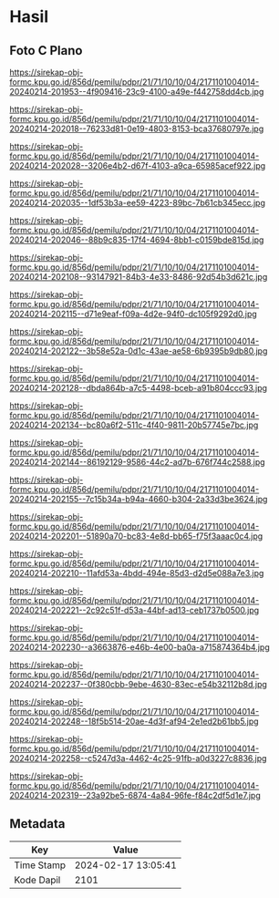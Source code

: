# Hasil

## Foto C Plano

https://sirekap-obj-formc.kpu.go.id/856d/pemilu/pdpr/21/71/10/10/04/2171101004014-20240214-201953--4f909416-23c9-4100-a49e-f442758dd4cb.jpg

https://sirekap-obj-formc.kpu.go.id/856d/pemilu/pdpr/21/71/10/10/04/2171101004014-20240214-202018--76233d81-0e19-4803-8153-bca37680797e.jpg

https://sirekap-obj-formc.kpu.go.id/856d/pemilu/pdpr/21/71/10/10/04/2171101004014-20240214-202028--3206e4b2-d67f-4103-a9ca-65985acef922.jpg

https://sirekap-obj-formc.kpu.go.id/856d/pemilu/pdpr/21/71/10/10/04/2171101004014-20240214-202035--1df53b3a-ee59-4223-89bc-7b61cb345ecc.jpg

https://sirekap-obj-formc.kpu.go.id/856d/pemilu/pdpr/21/71/10/10/04/2171101004014-20240214-202046--88b9c835-17f4-4694-8bb1-c0159bde815d.jpg

https://sirekap-obj-formc.kpu.go.id/856d/pemilu/pdpr/21/71/10/10/04/2171101004014-20240214-202108--93147921-84b3-4e33-8486-92d54b3d621c.jpg

https://sirekap-obj-formc.kpu.go.id/856d/pemilu/pdpr/21/71/10/10/04/2171101004014-20240214-202115--d71e9eaf-f09a-4d2e-94f0-dc105f9292d0.jpg

https://sirekap-obj-formc.kpu.go.id/856d/pemilu/pdpr/21/71/10/10/04/2171101004014-20240214-202122--3b58e52a-0d1c-43ae-ae58-6b9395b9db80.jpg

https://sirekap-obj-formc.kpu.go.id/856d/pemilu/pdpr/21/71/10/10/04/2171101004014-20240214-202128--dbda864b-a7c5-4498-bceb-a91b804ccc93.jpg

https://sirekap-obj-formc.kpu.go.id/856d/pemilu/pdpr/21/71/10/10/04/2171101004014-20240214-202134--bc80a6f2-511c-4f40-9811-20b57745e7bc.jpg

https://sirekap-obj-formc.kpu.go.id/856d/pemilu/pdpr/21/71/10/10/04/2171101004014-20240214-202144--86192129-9586-44c2-ad7b-676f744c2588.jpg

https://sirekap-obj-formc.kpu.go.id/856d/pemilu/pdpr/21/71/10/10/04/2171101004014-20240214-202155--7c15b34a-b94a-4660-b304-2a33d3be3624.jpg

https://sirekap-obj-formc.kpu.go.id/856d/pemilu/pdpr/21/71/10/10/04/2171101004014-20240214-202201--51890a70-bc83-4e8d-bb65-f75f3aaac0c4.jpg

https://sirekap-obj-formc.kpu.go.id/856d/pemilu/pdpr/21/71/10/10/04/2171101004014-20240214-202210--11afd53a-4bdd-494e-85d3-d2d5e088a7e3.jpg

https://sirekap-obj-formc.kpu.go.id/856d/pemilu/pdpr/21/71/10/10/04/2171101004014-20240214-202221--2c92c51f-d53a-44bf-ad13-ceb1737b0500.jpg

https://sirekap-obj-formc.kpu.go.id/856d/pemilu/pdpr/21/71/10/10/04/2171101004014-20240214-202230--a3663876-e46b-4e00-ba0a-a715874364b4.jpg

https://sirekap-obj-formc.kpu.go.id/856d/pemilu/pdpr/21/71/10/10/04/2171101004014-20240214-202237--0f380cbb-9ebe-4630-83ec-e54b32112b8d.jpg

https://sirekap-obj-formc.kpu.go.id/856d/pemilu/pdpr/21/71/10/10/04/2171101004014-20240214-202248--18f5b514-20ae-4d3f-af94-2e1ed2b61bb5.jpg

https://sirekap-obj-formc.kpu.go.id/856d/pemilu/pdpr/21/71/10/10/04/2171101004014-20240214-202258--c5247d3a-4462-4c25-91fb-a0d3227c8836.jpg

https://sirekap-obj-formc.kpu.go.id/856d/pemilu/pdpr/21/71/10/10/04/2171101004014-20240214-202319--23a92be5-6874-4a84-96fe-f84c2df5d1e7.jpg


## Metadata

| Key        | Value               |
| ---------- | ------------------- |
| Time Stamp | 2024-02-17 13:05:41 |
| Kode Dapil | 2101                |



